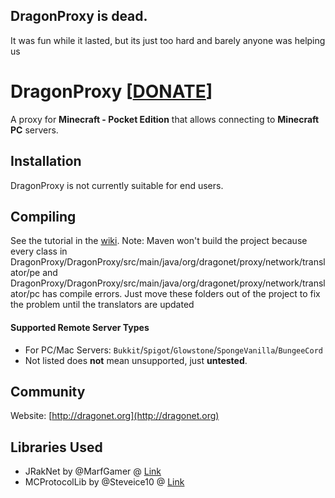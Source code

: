 ## DragonProxy is dead.
It was fun while it lasted, but its just too hard and barely anyone was helping us 





# DragonProxy [[DONATE](http://dragonet.org/donate.php)]

A proxy for **Minecraft - Pocket Edition** that allows connecting to **Minecraft PC** servers.

## Installation
DragonProxy is not currently suitable for end users.

## Compiling
See the tutorial in the [wiki](https://github.com/DragonetMC/DragonProxy/wiki).
Note: Maven won't build the project because every class in DragonProxy/DragonProxy/src/main/java/org/dragonet/proxy/network/translator/pe and DragonProxy/DragonProxy/src/main/java/org/dragonet/proxy/network/translator/pc has compile errors. Just move these folders out of the project to fix the problem until the translators are updated

#### Supported Remote Server Types
- For PC/Mac Servers: `Bukkit`/`Spigot`/`Glowstone`/`SpongeVanilla`/`BungeeCord`
- Not listed does **not** mean unsupported, just **untested**.

## Community
Website: [http://dragonet.org](http://dragonet.org)  

## Libraries Used
* JRakNet by @MarfGamer @ [Link](https://github.com/MarfGamer/JRakNet)
* MCProtocolLib by @Steveice10 @ [Link](https://github.com/Steveice10/MCProtocolLib)
